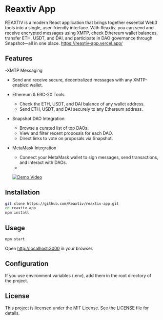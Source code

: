 # Reaxtiv App
RΞAXTIV is a modern React application that brings together essential Web3 tools into a single, user-friendly interface. With Reaxtiv, you can send and receive encrypted messages using XMTP, check Ethereum wallet balances, transfer ETH, USDT, and DAI, and participate in DAO governance through Snapshot—all in one place.
https://reaxtiv-app.vercel.app/
## Features

  -XMTP Messaging
  - Send and receive secure, decentralized messages with any XMTP-enabled wallet.
   
- Ethereum & ERC-20 Tools
  - Check the ETH, USDT, and DAI balance of any wallet address.
  - Send ETH, USDT, and DAI securely to any Ethereum address.
    
- Snapshot DAO Integration
  - Browse a curated list of top DAOs.
  - View and filter recent proposals for each DAO.
  - Direct links to vote on proposals via Snapshot.
   
- MetaMask Integration
  - Connect your MetaMask wallet to sign messages, send transactions, and interact with DAOs.
  - 
  [![Demo Video](https://img.youtube.com/vi/nY59PlghBvY/0.jpg)](https://youtu.be/nY59PlghBvY)
## Installation

```bash
git clone https://github.com/Reaxtiv/reaxtiv-app.git
cd reaxtiv-app
npm install
```

## Usage

```bash
npm start
```

Open [http://localhost:3000](http://localhost:3000) in your browser.

## Configuration

If you use environment variables (.env), add them in the root directory of the project.


## License

This project is licensed under the MIT License. See the [LICENSE](./LICENSE) file for details.

